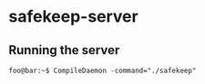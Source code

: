 # safekeep-server

## Running the server

```console
foo@bar:~$ CompileDaemon -command="./safekeep"
```
